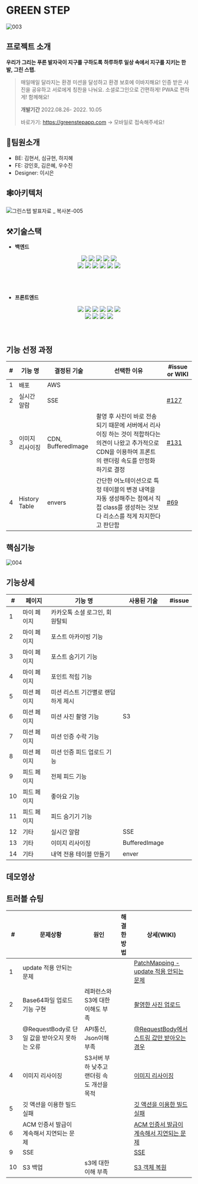# GREEN STEP

![003](https://user-images.githubusercontent.com/108536712/190843747-b6555f56-30e2-452d-9279-c25f704570bc.png)

## 프로젝트 소개


**우리가 그리는 푸른 발자국이 지구를 구하도록** 
**하루하루 일상 속에서 지구를 지키는 한 발, 그린 스탭.**

>
> 매일매일 달라지는 환경 미션을 달성하고 환경 보호에 이바지해요! 
> 인증 받은 사진을 공유하고 서로에게 칭찬을 나눠요. 
> 소셜로그인으로 간편하게! PWA로 편하게! 함께해요!
> 
> **개발기간**
> 2022.08.26- 2022. 10.05   
> 
> 바로가기: <https://greenstepapp.com>    -> 모바일로 접속해주세요!
> 



## 👥팀원소개
- BE: 김현서, 심규현, 하지혜
- FE: 강인호, 김은혜, 우수진
- Designer: 이시은   


## 🕸️아키텍처
![그린스텝 발표자료 _ 복사본-005](https://user-images.githubusercontent.com/108536712/193769500-054076d4-ccc5-46c9-a7f9-6e6163476e25.png)



## ⚒️기술스택  

- **백엔드**   
<div align='center' >
    <img src="https://img.shields.io/badge/java-007396?style=flat-square&logo=java&logoColor=white">
    <img src="https://img.shields.io/badge/spring-6DB33F?style=flat-square&logo=spring&logoColor=white">
    <img src="https://img.shields.io/badge/springboot-6DB33F?style=flat-square&logo=springboot&logoColor=black">
    <img src="https://img.shields.io/badge/gradle-02303A?style=flat-square&logo=gradle&logoColor=black">
    <img src="https://img.shields.io/badge/mysql-4479A1?style=flat-square&logo=mysql&logoColor=black">
    <br/>
    <img src="https://img.shields.io/badge/amazon%20aws-f7f7f7?style=flat-square&logo=amazon%20aws&logoColor=f89400">
    <img src="https://img.shields.io/badge/CodeDepoly-1F497D?style=flat-square&logo=CodeDepoly&logoColor=white">
    <img src="https://img.shields.io/badge/S3-FC5230?style=flat-square&logo=S3&logoColor=white">
    <img src="https://img.shields.io/badge/CloudFront-FF9900?style=flat-square&logo=CloudFront&logoColor=white">
    <img src="https://img.shields.io/badge/github-181717?style=flat-square&logo=github&logoColor=white">
    <img src="https://img.shields.io/badge/github%20actions-0769AD?style=flat-square&logo=github%20actions&logoColor=white">
</div> 
<br/>    <br/>    <br/>

- **프론트엔드**
<div align='center'>
    <img src="https://img.shields.io/badge/html-E34F26?style=flat-square&logo=html5&logoColor=white">
    <img src="https://img.shields.io/badge/css-1572B6?style=flat-square&logo=css3&logoColor=white">
    <img src="https://img.shields.io/badge/sass-CC6699?style=flat-square&logo=sass&logoColor=white">
    <img src="https://img.shields.io/badge/javascript-F7DF1E?style=flat-square&logo=javascript&logoColor=black">
    <img src="https://img.shields.io/badge/react-61DAFB?style=flat-square&logo=react&logoColor=black">
    <img src="https://img.shields.io/badge/redux-764ABC?style=flat-square&logo=redux&logoColor=black">
    <br/>
    <img src="https://img.shields.io/badge/figma-F24E1E?style=flat-square&logo=figma&logoColor=black">
    <img src="https://img.shields.io/badge/aws-232F3E?style=flat-square&logo=aws&logoColor=black">
    <img src="https://img.shields.io/badge/github-white?style=flat-square&logo=github&logoColor=black">
    <img src="https://img.shields.io/badge/github%20actions-0769AD?style=flat-square&logo=github%20actions&logoColor=white">
</div> 
<br/><br/>
  

   




## 기능 선정 과정
| # | 기능 명 | 결정된 기술 | 선택한 이유 |  #issue or WIKI |
|---|---|---|---|---|
| 1 |  배포 | AWS  |   |  |   
| 2 |  실시간 알람 | SSE  |   |  [#127](https://github.com/GreenStep99/Backend/issues/127)  |   
| 3 |  이미지 리사이징 | CDN, BufferedImage  | 촬영 후 사진이 바로 전송되기 때문에 서버에서 리사이징 하는 것이 적합하다는 의견이 나왔고 추가적으로 CDN을 이용하여 프론트의 랜더링 속도를 안정화 하기로 결정  | [#131](https://github.com/GreenStep99/Backend/issues/131) |    
| 4 |  History Table |  envers | 간단한 어노테이션으로 특정 테이블의 변경 내역을 자동 생성해주는 점에서 직접 class를 생성하는 것보다 리소스를 적게 차지한다고 판단함  |[#69](https://github.com/GreenStep99/Backend/issues/69)  |



## 핵심기능
![004](https://user-images.githubusercontent.com/108536712/190843752-6c950e4e-0f9c-49b0-8795-d70d40abcb5e.png)   


## 기능상세
| # | 페이지 | 기능 명 | 사용된 기술 | #issue|  
|---|---|---|---|---|
| 1 |  마이 페이지 | 카카오톡 소셜 로그인, 회원탈퇴  |   |   |
| 2 |  마이 페이지 | 포스트 아카이빙 기능  |   |   |
| 3 |  마이 페이지 | 포스트 숨기기 기능  |   |  |
| 4 |  마이 페이지 | 포인트 적립 기능 |   |   |
| 5 | 미션 페이지  | 미션 리스트 기간별로 랜덤하게 제시  |   |   |
| 6 | 미션 페이지  | 미션 사진 촬영 기능  | S3 |   |
| 7 | 미션 페이지  | 미션 인증 수락 기능  |   |   |
| 8 | 미션 페이지  | 미션 인증 피드 업로드 기능  |   |   |
| 9 | 피드 페이지  | 전체 피드 기능  |   |   |
| 10 | 피드 페이지  | 좋아요 기능  |   |   |
| 11 | 피드 페이지  | 피드 숨기기 기능  |   |   |
| 12 | 기타  | 실시간 알람  |  SSE |   |  
| 13 | 기타  | 이미지 리사이징  |  BufferedImage |    | 
| 14 | 기타  | 내역 전용 테이블 만들기 | enver |  |



## 데모영상    




## 트러블 슈팅

| # | 문제상황 | 원인 | 해결한 방법 | 상세(WIKI)|   
|---|---|---|---|---|
| 1 |  update 적용 안되는 문제 |   |   |[PatchMapping - update 적용 안되는 문제](https://github.com/GreenStep99/Backend/wiki/Trouble-Shooting#patchmapping-jpa "위키로 이동합니다.")|   
| 2 |  Base64파일 업로드 기능 구현 | 레퍼런스와 S3에 대한 이해도 부족  |   | [촬영한 사진 업로드](https://github.com/GreenStep99/Backend/wiki/Trouble-Shooting#%EC%9D%B4%EB%AF%B8%EC%A7%80-%EC%97%85%EB%A1%9C%EB%93%9C-%EC%A4%91-%EC%B4%AC%EC%98%81%ED%95%9C-%EC%82%AC%EC%A7%84-%EC%97%85%EB%A1%9C%EB%93%9C--base64-%ED%8C%8C%EC%9D%BC- "위키로 이동합니다.")  |
| 3 | @RequestBody로 단일 값을 받아오지 못하는 오류 | API통신, Json이해 부족  |   | [@RequestBody에서 스트링 값만 받아오는 경우](https://github.com/GreenStep99/Backend/wiki/Trouble-Shooting#requestbody%EC%97%90%EC%84%9C-%EC%8A%A4%ED%8A%B8%EB%A7%81-%EA%B0%92%EB%A7%8C-%EB%B0%9B%EC%95%84%EC%98%A4%EB%8A%94-%EA%B2%BD%EC%9A%B0 "위키로 이동합니다.") |
| 4 |  이미지 리사이징 | S3서버 부하 낮추고 랜더링 속도 개선을 목적 |   |  [이미지 리사이징](https://github.com/GreenStep99/Backend/wiki/Trouble-Shooting#%EC%9D%B4%EB%AF%B8%EC%A7%80-%EB%A6%AC%EC%82%AC%EC%9D%B4%EC%A7%95 "위키로 이동합니다.")   |
| 5 |  깃 액션을 이용한 빌드 실패 |   |   |  [깃 액션을 이용한 빌드 실패](https://github.com/GreenStep99/Backend/wiki/Trouble-Shooting#%EA%B9%83-%EC%95%A1%EC%85%98%EC%9D%84-%EC%9D%B4%EC%9A%A9%ED%95%9C-%EB%B9%8C%EB%93%9C-%EC%8B%A4%ED%8C%A8 "위키로 이동합니다.")   |
| 6 |  ACM 인증서 발급이 계속해서 지연되는 문제 |   |   |  [ACM 인증서 발급이 계속해서 지연되는 문제](https://github.com/GreenStep99/Backend/wiki/Trouble-Shooting "위키로 이동합니다.")   |
| 9 |  SSE |   |   |  [SSE](https://github.com/GreenStep99/Backend/wiki/Trouble-Shooting#주소 "위키로 이동합니다.")   |
| 10 |  S3 백업 | s3에 대한 이해 부족  |   |  [S3 객체 복원](https://github.com/GreenStep99/Backend/wiki/Trouble-Shooting#주소 "위키로 이동합니다.")   |

